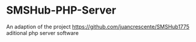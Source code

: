 # SMSHub-PHP-Server
An adaption of the project https://github.com/juancrescente/SMSHub1775 aditional php server software
